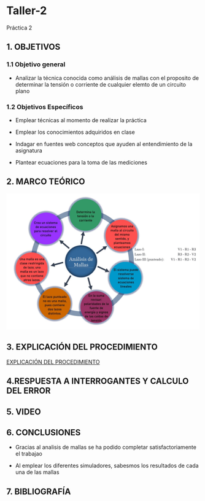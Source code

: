 # Taller-2
Práctica 2

## **1. OBJETIVOS**

### **1.1 Objetivo general**

* Analizar la técnica conocida como análisis de mallas con el proposito de determinar la tensión o corriente de cualquier elemto de un circuito plano

### **1.2 Objetivos Específicos**

* Emplear técnicas al momento de realizar la práctica 

* Emplear los conocimientos adquiridos en clase 

* Indagar en fuentes web conceptos que ayuden al entendimiento de la asignatura 

* Plantear ecuaciones para la toma  de las mediciones 

## 2. MARCO TEÓRICO 

![](https://github.com/Jhosu115/Taller-2/blob/main/WhatsApp%20Image%202021-06-08%20at%209.15.19%20PM.jpeg)

## 3. EXPLICACIÓN DEL PROCEDIMIENTO

[EXPLICACIÓN DEL PROCEDIMIENTO](https://github.com/Jhosu115/Taller-2/blob/main/EXPLICACIÓN%20DEL%20PROCEDIMIENTO%20(1).pdf)

## 4.RESPUESTA A INTERROGANTES Y CALCULO DEL ERROR




## 5. VIDEO






## 6. CONCLUSIONES

* Gracias al analisis de mallas se ha podido completar satisfactoriamente el trabajao 

* Al emplear los diferentes simuladores, sabesmos los resultados de cada una de las mallas

## 7. BIBLIOGRAFÍA




